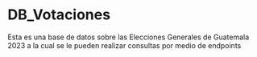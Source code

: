 # DB_Votaciones
Esta es una base de datos sobre las Elecciones Generales de Guatemala 2023 a la cual se le pueden realizar consultas por medio de endpoints
